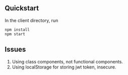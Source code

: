 ## Quickstart
In the client directory, run
```
npm install
npm start
```

## Issues
1. Using class components, not functional components.
2. Using localStorage for storing jwt token, insecure.